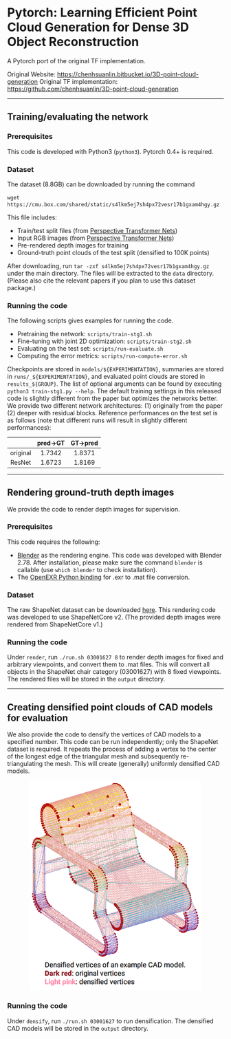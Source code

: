 # Pytorch: Learning Efficient Point Cloud Generation for Dense 3D Object Reconstruction
A Pytorch port of the original TF implementation.

Original Website: https://chenhsuanlin.bitbucket.io/3D-point-cloud-generation
Original TF implementation: https://github.com/chenhsuanlin/3D-point-cloud-generation

--------------------------------------

## Training/evaluating the network

### Prerequisites
This code is developed with Python3 (`python3`). Pytorch 0.4+ is required.

### Dataset
The dataset (8.8GB) can be downloaded by running the command
```
wget https://cmu.box.com/shared/static/s4lkm5ej7sh4px72vesr17b1gxam4hgy.gz
```
This file includes:
- Train/test split files (from [Perspective Transformer Nets](https://github.com/xcyan/nips16_PTN))
- Input RGB images (from [Perspective Transformer Nets](https://github.com/xcyan/nips16_PTN))
- Pre-rendered depth images for training
- Ground-truth point clouds of the test split (densified to 100K points)

After downloading, run `tar -zxf s4lkm5ej7sh4px72vesr17b1gxam4hgy.gz` under the main directory. The files will be extracted to the `data` directory.
(Please also cite the relevant papers if you plan to use this dataset package.)

### Running the code
The following scripts gives examples for running the code.
- Pretraining the network: `scripts/train-stg1.sh`
- Fine-tuning with joint 2D optimization: `scripts/train-stg2.sh`
- Evaluating on the test set: `scripts/run-evaluate.sh`
- Computing the error metrics: `scripts/run-compute-error.sh`

Checkpoints are stored in `models/${EXPERIMENTATION}`, summaries are stored in `runs/_${EXPERIMENTATION}`, and evaluated point clouds are stored in `results_${GROUP}`.
The list of optional arguments can be found by executing `python3 train-stg1.py --help`. The default training settings in this released code is slightly different from the paper but optimizes the networks better.
We provide two different network architectures: (1) originally from the paper (2) deeper with residual blocks. Reference performances on the test set is as follows (note that different runs will result in slightly different performances):

|          | pred→GT | GT→pred |
|:--------:|:-------:|:-------:|
| original |  1.7342 |  1.8371 |
|  ResNet  |  1.6723 |  1.8169 |

--------------------------------------

## Rendering ground-truth depth images
We provide the code to render depth images for supervision.

### Prerequisites
This code requires the following:
- [Blender](https://www.blender.org/) as the rendering engine. This code was developed with Blender 2.78.
  After installation, please make sure the command `blender` is callable (use `which blender` to check installation).
- The [OpenEXR Python binding](http://www.excamera.com/sphinx/articles-openexr.html) for .exr to .mat file conversion.

### Dataset
The raw ShapeNet dataset can be downloaded [here](https://www.shapenet.org/).
This rendering code was developed to use ShapeNetCore v2. (The provided depth images were rendered from ShapeNetCore v1.)

### Running the code
Under `render`, run `./run.sh 03001627 8` to render depth images for fixed and arbitrary viewpoints, and convert them to .mat files. This will convert all objects in the ShapeNet chair category (03001627) with 8 fixed viewpoints.
The rendered files will be stored in the `output` directory.

--------------------------------------

## Creating densified point clouds of CAD models for evaluation
We also provide the code to densify the vertices of CAD models to a specified number. This code can be run independently; only the ShapeNet dataset is required.
It repeats the process of adding a vertex to the center of the longest edge of the triangular mesh and subsequently re-triangulating the mesh. This will create (generally) uniformly densified CAD models.
<p align="center"><img src="densify/example.png" width=400></p>

### Running the code
Under `densify`, run `./run.sh 03001627` to run densification. The densified CAD models will be stored in the `output` directory.
